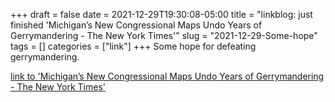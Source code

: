 +++draft = falsedate = 2021-12-29T19:30:08-05:00title = "linkblog: just finished 'Michigan’s New Congressional Maps Undo Years of Gerrymandering - The New York Times'"slug = "2021-12-29-Some-hope"tags = []categories = ["link"]+++Some hope for defeating gerrymandering. [link to 'Michigan’s New Congressional Maps Undo Years of Gerrymandering - The New York Times'](https://www.nytimes.com/2021/12/29/us/politics/michigan-congressional-maps.html)